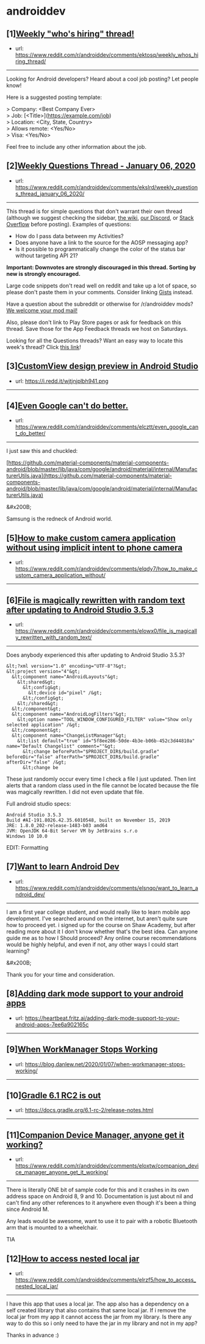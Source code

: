 # androiddev
## [1][Weekly "who's hiring" thread!](https://www.reddit.com/r/androiddev/comments/ektosq/weekly_whos_hiring_thread/)
- url: https://www.reddit.com/r/androiddev/comments/ektosq/weekly_whos_hiring_thread/
---
Looking for Android developers? Heard about a cool job posting? Let people know!

Here is a suggested posting template:

&gt; Company: &lt;Best Company Ever&gt;  
&gt; Job: [&lt;Title&gt;]\(https://example.com/job)  
&gt; Location: &lt;City, State, Country&gt;  
&gt; Allows remote: &lt;Yes/No&gt;  
&gt; Visa: &lt;Yes/No&gt;  

Feel free to include any other information about the job.
## [2][Weekly Questions Thread - January 06, 2020](https://www.reddit.com/r/androiddev/comments/ekslrd/weekly_questions_thread_january_06_2020/)
- url: https://www.reddit.com/r/androiddev/comments/ekslrd/weekly_questions_thread_january_06_2020/
---
This thread is for simple questions that don't warrant their own thread (although we suggest checking the sidebar, [the wiki](http://www.reddit.com/r/androiddev/wiki/), [our Discord](https://discord.gg/D2cNrqX), or [Stack Overflow](http://stackoverflow.com) before posting). Examples of questions:

* How do I pass data between my Activities?
* Does anyone have a link to the source for the AOSP messaging app?
* Is it possible to programmatically change the color of the status bar without targeting API 21?

**Important: Downvotes are strongly discouraged in this thread. Sorting by new is strongly encouraged.**

Large code snippets don't read well on reddit and take up a lot of space, so please don't paste them in your comments. Consider linking [Gists](https://gist.github.com) instead.

Have a question about the subreddit or otherwise for /r/androiddev mods? [We welcome your mod mail!](http://www.reddit.com/message/compose?to=%2Fr%2Fandroiddev)

Also, please don't link to Play Store pages or ask for feedback on this thread. Save those for the App Feedback threads we host on Saturdays.

Looking for all the Questions threads? Want an easy way to locate this week's thread? Click [this link](https://www.reddit.com/r/androiddev/search?q=title%3A%22questions+thread%22+author%3A%22AutoModerator%22&amp;restrict_sr=on&amp;sort=new&amp;t=all)!
## [3][CustomView design preview in Android Studio](https://www.reddit.com/r/androiddev/comments/elne4q/customview_design_preview_in_android_studio/)
- url: https://i.redd.it/wjtjnjplbh941.png
---

## [4][Even Google can't do better.](https://www.reddit.com/r/androiddev/comments/elcztt/even_google_cant_do_better/)
- url: https://www.reddit.com/r/androiddev/comments/elcztt/even_google_cant_do_better/
---
I just saw this and chuckled:

[https://github.com/material-components/material-components-android/blob/master/lib/java/com/google/android/material/internal/ManufacturerUtils.java](https://github.com/material-components/material-components-android/blob/master/lib/java/com/google/android/material/internal/ManufacturerUtils.java)

&amp;#x200B;

Samsung is the redneck of Android world.
## [5][How to make custom camera application without using implicit intent to phone camera](https://www.reddit.com/r/androiddev/comments/elqdy7/how_to_make_custom_camera_application_without/)
- url: https://www.reddit.com/r/androiddev/comments/elqdy7/how_to_make_custom_camera_application_without/
---

## [6][File is magically rewritten with random text after updating to Android Studio 3.5.3](https://www.reddit.com/r/androiddev/comments/elowx0/file_is_magically_rewritten_with_random_text/)
- url: https://www.reddit.com/r/androiddev/comments/elowx0/file_is_magically_rewritten_with_random_text/
---
Does anybody experienced this after updating to Android Studio 3.5.3?

    &lt;?xml version="1.0" encoding="UTF-8"?&gt;
    &lt;project version="4"&gt;
      &lt;component name="AndroidLayouts"&gt;
        &lt;shared&gt;
          &lt;config&gt;
            &lt;device id="pixel" /&gt;
          &lt;/config&gt;
        &lt;/shared&gt;
      &lt;/component&gt;
      &lt;component name="AndroidLogFilters"&gt;
        &lt;option name="TOOL_WINDOW_CONFIGURED_FILTER" value="Show only selected application" /&gt;
      &lt;/component&gt;
      &lt;component name="ChangeListManager"&gt;
        &lt;list default="true" id="5f8ee286-50de-4b3e-b06b-452c3d44810a" name="Default Changelist" comment=""&gt;
          &lt;change beforePath="$PROJECT_DIR$/build.gradle" beforeDir="false" afterPath="$PROJECT_DIR$/build.gradle" afterDir="false" /&gt;
          &lt;change be

These just randomly occur every time I check a file I just updated. Then lint alerts that a random class used in the file cannot be located because the file was magically rewritten. I did not even update that file.

Full android studio specs:

    Android Studio 3.5.3
    Build #AI-191.8026.42.35.6010548, built on November 15, 2019
    JRE: 1.8.0_202-release-1483-b03 amd64
    JVM: OpenJDK 64-Bit Server VM by JetBrains s.r.o
    Windows 10 10.0

EDIT: Formatting
## [7][Want to learn Android Dev](https://www.reddit.com/r/androiddev/comments/elsnqo/want_to_learn_android_dev/)
- url: https://www.reddit.com/r/androiddev/comments/elsnqo/want_to_learn_android_dev/
---
I am a first year college student, and would really like to learn mobile app development. I've searched around on the internet, but aren't quite sure how to proceed yet. i signed up for the course on Shaw Academy, but after reading more about it I don't know whether that's the best idea. Can anyone guide me as to how I Should proceed? Any online course recommendations would be highly helpful, and even if not, any other ways I could start learning?

&amp;#x200B;

Thank you for your time and consideration.
## [8][Adding dark mode support to your android apps](https://www.reddit.com/r/androiddev/comments/else1l/adding_dark_mode_support_to_your_android_apps/)
- url: https://heartbeat.fritz.ai/adding-dark-mode-support-to-your-android-apps-7ee6a902165c
---

## [9][When WorkManager Stops Working](https://www.reddit.com/r/androiddev/comments/elimiu/when_workmanager_stops_working/)
- url: https://blog.danlew.net/2020/01/07/when-workmanager-stops-working/
---

## [10][Gradle 6.1 RC2 is out](https://www.reddit.com/r/androiddev/comments/elldin/gradle_61_rc2_is_out/)
- url: https://docs.gradle.org/6.1-rc-2/release-notes.html
---

## [11][Companion Device Manager, anyone get it working?](https://www.reddit.com/r/androiddev/comments/eloxtw/companion_device_manager_anyone_get_it_working/)
- url: https://www.reddit.com/r/androiddev/comments/eloxtw/companion_device_manager_anyone_get_it_working/
---
There is literally ONE bit of sample code for this and it crashes in its own address space on Android 8, 9 and 10. Documentation is just about nil and can't find any other references to it anywhere even though it's been a thing since Android M. 

Any leads would be awesome, want to use it to pair with a robotic Bluetooth arm that is mounted to a wheelchair.

TIA
## [12][How to access nested local jar](https://www.reddit.com/r/androiddev/comments/elrzf5/how_to_access_nested_local_jar/)
- url: https://www.reddit.com/r/androiddev/comments/elrzf5/how_to_access_nested_local_jar/
---
I have this app that uses a local jar. The app also has a dependency on a self created library that also contains that same local jar. If i remove the local jar from my app it cannot access the jar from my library. Is there any way to do this so i only need to have the jar in my library and not in my app?

Thanks in advance :)
